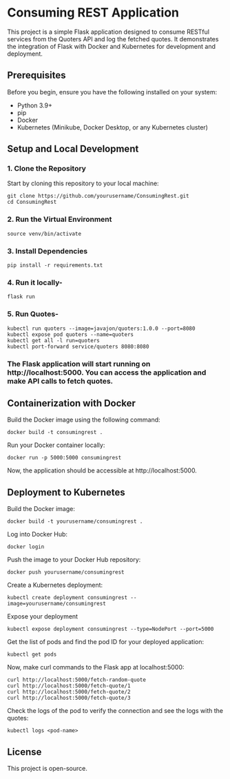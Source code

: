 # Consuming REST Application

This project is a simple Flask application designed to consume RESTful services from the Quoters API and log the fetched quotes. It demonstrates the integration of Flask with Docker and Kubernetes for development and deployment.

## Prerequisites

Before you begin, ensure you have the following installed on your system:
- Python 3.9+
- pip
- Docker
- Kubernetes (Minikube, Docker Desktop, or any Kubernetes cluster)

## Setup and Local Development

### 1. Clone the Repository

Start by cloning this repository to your local machine:

```
git clone https://github.com/yourusername/ConsumingRest.git
cd ConsumingRest
```

### 2. Run the Virtual Environment
```
source venv/bin/activate
```

### 3. Install Dependencies
```
pip install -r requirements.txt
```

### 4. Run it locally-
```
flask run
```

### 5. Run Quotes-
```
kubectl run quoters --image=javajon/quoters:1.0.0 --port=8080
kubectl expose pod quoters --name=quoters
kubectl get all -l run=quoters
kubectl port-forward service/quoters 8080:8080
```


### The Flask application will start running on http://localhost:5000. You can access the application and make API calls to fetch quotes.

## Containerization with Docker

Build the Docker image using the following command:
```
docker build -t consumingrest .
```

Run your Docker container locally:
```
docker run -p 5000:5000 consumingrest
```

Now, the application should be accessible at http://localhost:5000.


## Deployment to Kubernetes

Build the Docker image:

```
docker build -t yourusername/consumingrest .
```

Log into Docker Hub:
```
docker login
```

Push the image to your Docker Hub repository:
```
docker push yourusername/consumingrest
```

Create a Kubernetes deployment:
```
kubectl create deployment consumingrest --image=yourusername/consumingrest
```

Expose your deployment
```
kubectl expose deployment consumingrest --type=NodePort --port=5000
```

Get the list of pods and find the pod ID for your deployed application:
```
kubectl get pods
```

Now, make curl commands to the Flask app at localhost:5000:
```
curl http://localhost:5000/fetch-random-quote
curl http://localhost:5000/fetch-quote/1
curl http://localhost:5000/fetch-quote/2
curl http://localhost:5000/fetch-quote/3
```


Check the logs of the pod to verify the connection and see the logs with the quotes:
```
kubectl logs <pod-name>
```

## License

This project is open-source.


